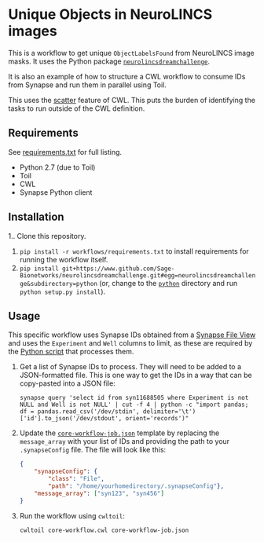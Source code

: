 # Unique Objects in NeuroLINCS images

This is a workflow to get unique `ObjectLabelsFound` from NeuroLINCS image masks. It uses the Python package [`neurolincsdreamchallenge`](https://github.com/Sage-Bionetworks/neurolincsdreamchallenge/blob/master/python/).

It is also an example of how to structure a CWL workflow to consume IDs from Synapse and run them in parallel using Toil.

This uses the [scatter](https://www.commonwl.org/user_guide/23-scatter-workflow/) feature of CWL. This puts the burden of identifying the tasks to run outside of the CWL definition.

## Requirements

See [requirements.txt](requirements.txt) for full listing.

- Python 2.7 (due to Toil)
- Toil
- CWL
- Synapse Python client

## Installation

1.. Clone this repository.
1. `pip install -r workflows/requirements.txt` to install requirements for running the workflow itself.
1. `pip install git+https://www.github.com/Sage-Bionetworks/neurolincsdreamchallenge.git#egg=neurolincsdreamchallenge&subdirectory=python` (or, change to the [`python`](../../python/) directory and run `python setup.py install`).

## Usage

This specific workflow uses Synapse IDs obtained from a [Synapse File View](syn11688505) and uses the `Experiment` and `Well` columns to limit, as these are required by the [Python script](https://github.com/Sage-Bionetworks/neurolincsdreamchallenge/blob/master/python/bin/get-unique-objects.py) that processes them.

1. Get a list of Synapse IDs to process. They will need to be added to a JSON-formatted file. This is one way to get the IDs in a way that can be copy-pasted into a JSON file:
    ``` shell
    synapse query 'select id from syn11688505 where Experiment is not NULL and Well is not NULL' | cut -f 4 | python -c "import pandas; df = pandas.read_csv('/dev/stdin', delimiter='\t')['id'].to_json('/dev/stdout', orient='records')"
    ```
1. Update the [`core-workflow-job.json`](core-workflow-job.json) template by replacing the `message_array` with your list of IDs and providing the path to your `.synapseConfig` file. The file will look like this:

    ``` json
    {
        "synapseConfig": {
            "class": "File",
            "path": "/home/yourhomedirectory/.synapseConfig"},
        "message_array": ["syn123", "syn456"]
    }

    ```
1. Run the workflow using `cwltoil`:

    ``` shell
    cwltoil core-workflow.cwl core-workflow-job.json
    ```
